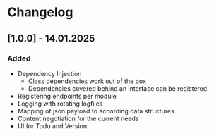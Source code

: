 # Changelog

## [1.0.0] - 14.01.2025

### Added

- Dependency Injection
    - Class dependencies work out of the box
    - Dependencies covered behind an interface can be registered
- Registering endpoints per module
- Logging with rotating logfiles
- Mapping of json payload to according data structures
- Content negotiation for the current needs
- UI for Todo and Version 

